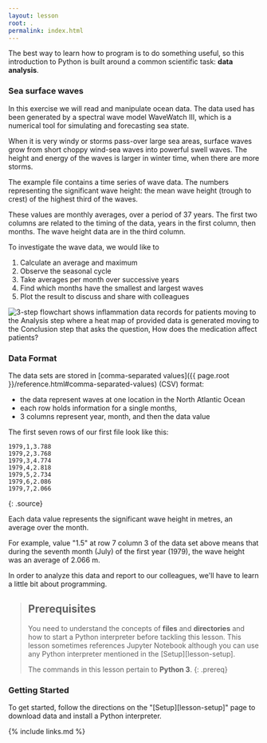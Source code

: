 ```yaml
---
layout: lesson
root: .
permalink: index.html
---
```


The best way to learn how to program is to do something useful,
so this introduction to Python is built around a common scientific task:
**data analysis**.

### Sea surface waves

In this exercise we will read and manipulate ocean data.
The data used has been generated by a spectral wave model WaveWatch III, which is a numerical tool for simulating and forecasting sea state.

When it is very windy or storms pass-over large sea areas, surface waves grow from short choppy wind-sea waves into powerful swell waves. 
The height and energy of the waves is larger in winter time, when there are more storms.
 
The example file contains a time series of wave data. The numbers representing the significant wave height: the mean wave height (trough to crest) of the highest third of the waves.

These values are monthly averages, over a period of 37 years. The first two columns are related to the timing of the data, years in the first column, then months. The wave height data are in the third column.

 To investigate the wave data, we would like to 

1. Calculate an average and maximum
2. Observe the seasonal cycle
3. Take averages per month over successive years
4. Find which months have the smallest and largest waves
5. Plot the result to discuss and share with colleagues

![3-step flowchart shows inflammation data records for patients moving to the Analysis step
where a heat map of provided data is generated moving to the Conclusion step that asks the
question, How does the medication affect patients?](
fig/lesson-overview.svg "Lesson Overview")


### Data Format
The data sets are stored in
[comma-separated values]({{ page.root }}/reference.html#comma-separated-values) (CSV) format:

- the data represent waves at one location in the North Atlantic Ocean
- each row holds information for a single months,
- 3 columns represent year, month, and then the data value

The first seven rows of our first file look like this:
~~~
1979,1,3.788
1979,2,3.768
1979,3,4.774
1979,4,2.818
1979,5,2.734
1979,6,2.086
1979,7,2.066
~~~
{: .source}

Each data value represents the significant wave height in metres, an average over the month.

For example, value "1.5" at row 7 column 3 of the data set above means that during the seventh month (July) of the first year (1979), the wave height was an average of 2.066 m.

In order to analyze this data and report to our colleagues, we'll have to learn a little bit
about programming.

> ## Prerequisites
>
> You need to understand the concepts of **files** and **directories** and how to start a Python
> interpreter before tackling this lesson. This lesson sometimes references Jupyter
> Notebook although you can use any Python interpreter mentioned in the [Setup][lesson-setup].
>
> The commands in this lesson pertain to **Python 3**.
{: .prereq}

### Getting Started
To get started, follow the directions on the "[Setup][lesson-setup]" page to download data
and install a Python interpreter.

{% include links.md %}
